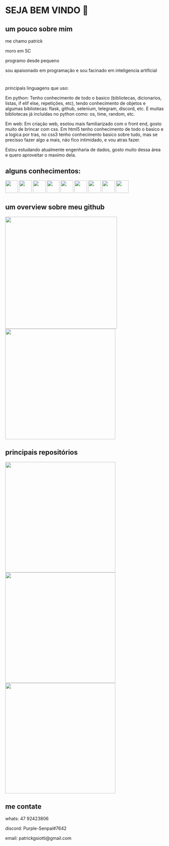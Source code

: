 <h1>SEJA BEM VINDO 👋</h1>
<div>
  <h2>um pouco sobre mim</h2>
  <p>me chamo patrick</p>
  <p>moro em SC</p>
  <p>programo desde pequeno</p>
  <p>sou apaixonado em programação e sou facinado em inteligencia artificial</p>
  <h1></h1>
  <div>
    <p>principais linguagens que uso:</p>
    <p>Em python: Tenho conhecimento de todo o basico (bibliotecas, dicionarios, listas, if elif else, repetições, etc), tendo conhecimento de objetos e algumas bibliotecas: flask, github, selenium, telegram, discord, etc. E muitas bibliotecas já incluidas no python como: os, time, random, etc.</p>
    <p>Em web: Em criação web, esotou mais familiarizado com o front end, gosto muito de brincar com css. Em html5 tenho conhecimento de todo o basico e a logica por tras, no css3 tenho conhecimento basico sobre tudo, mas se precisso fazer algo a mais, não fico intimidado, e vou atras fazer.</p>
    <p>Estou estudando atualmente engenharia de dados, gosto muito dessa área e quero aproveitar o maximo dela.</p>
  </div>
</div>
<div>
  <h2>alguns conhecimentos:</h2>
  <a href="https://pt.wikipedia.org/wiki/HTML5"><img src="https://cdn.jsdelivr.net/gh/devicons/devicon/icons/html5/html5-original.svg" width="40"></a>
  <a href="https://pt.wikipedia.org/wiki/CSS3#:~:text=CSS3%20é%20a%20terceira%20mais,web%20(página%20de%20internet)."><img src="https://cdn.jsdelivr.net/gh/devicons/devicon/icons/css3/css3-plain.svg" width="40"></a>
  <a href="https://www.python.org"><img src="https://cdn.jsdelivr.net/gh/devicons/devicon/icons/python/python-original.svg" width="40"></a>
  <a href="https://flask.palletsprojects.com/en/2.1.x/"><img src="https://cdn.jsdelivr.net/gh/devicons/devicon/icons/flask/flask-original.svg" width="40"></a>
  <a href="https://git-scm.com"><img src="https://cdn.jsdelivr.net/gh/devicons/devicon/icons/git/git-original.svg" width="40"></a>
  <a href="https://id.heroku.com/login"><img src="https://cdn.jsdelivr.net/gh/devicons/devicon/icons/heroku/heroku-plain.svg" width="40"></a>
  <a href="https://pt.wikipedia.org/wiki/Linux"><img src="https://cdn.jsdelivr.net/gh/devicons/devicon/icons/linux/linux-original.svg" width="40"></a>
  <a href="https://www.selenium.dev"><img src="https://cdn.jsdelivr.net/gh/devicons/devicon/icons/selenium/selenium-original.svg" width="40"></a>
  <a href="https://code.visualstudio.com"><img src="https://cdn.jsdelivr.net/gh/devicons/devicon/icons/vscode/vscode-original.svg" width="40"></a>
</div>
<div>
  <h2>um overview sobre meu github</h2>
  <a href="https://github.com/patrick-siotti"><img src="https://github-readme-stats.vercel.app/api?username=patrick-siotti&show_icons=true&theme=dark" width="355"></a>
  <a href="https://github.com/patrick-siotti"><img src="https://github-readme-stats.vercel.app/api/top-langs/?username=patrick-siotti&layout=compact&theme=dark" width="350"></a>
</div>
<div>
  <h2>principais repositórios</h2>
  <a href="https://github.com/patrick-siotti/projetos_python"><img src="https://github-readme-stats.vercel.app/api/pin/?username=patrick-siotti&repo=projetos_python&theme=dark" width="350"></a>
  <a href="https://github.com/patrick-siotti/projeto-sites"><img src="https://github-readme-stats.vercel.app/api/pin/?username=patrick-siotti&repo=projeto-sites&theme=dark" width="350"></a>
  <a href="https://github.com/patrick-siotti/site-pessoal"><img src="https://github-readme-stats.vercel.app/api/pin/?username=patrick-siotti&repo=site-pessoal&theme=dark" width="350"></a>
</div>
<div>
  <h2>me contate</h2>
  <p>whats: 47 92423806</p>
  <p>discord: Purple-Senpai#7642</p>
  <p>email: patrickgsiotti@gmail.com</p>
</div>

